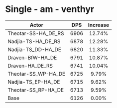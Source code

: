 # Single - am - venthyr
| Actor | DPS | Increase |
|---|:---:|:---:|
|Theotar-SS-HA_DE_RS|6906|12.74%|
|Nadjia-TS-HA_DE_RS|6878|12.28%|
|Nadjia-TS_DD-HA_DE|6820|11.33%|
|Draven-BfW-HA_DE|6791|10.87%|
|Draven-HA_DE_RS|6741|10.04%|
|Theotar-SS_WP-HA_DE|6725|9.79%|
|Nadjia-TS_EP-HA_DE|6715|9.62%|
|Theotar-SS_RP-HA_DE|6713|9.59%|
|Base|6126|0.00%|
